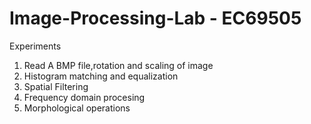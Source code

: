 # Image-Processing-Lab - EC69505

Experiments

1. Read A BMP file,rotation and scaling of image
2. Histogram matching and equalization
3. Spatial Filtering
4. Frequency domain procesing
5. Morphological operations
